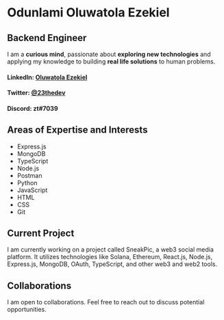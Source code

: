 
<!--
**Olluwatola/Olluwatola** is a ✨ _special_ ✨ repository because its `README.md` (this file) appears on your GitHub profile.

Here are some ideas to get you started:

- 🔭 I’m currently working on ...
- 🌱 I’m currently learning ...
- 👯 I’m looking to collaborate on ...
- 🤔 I’m looking for help with ...
- 💬 Ask me about ...
- 📫 How to reach me: ...
- 😄 Pronouns: ...
- ⚡ Fun fact: ...
-->

<h1>Odunlami Oluwatola Ezekiel </h1>

<h2>Backend Engineer </h2>

I am a <b>curious mind</b></span>, passionate about <b>exploring new technologies</b> and applying my knowledge to building <b>real life solutions</b> to human problems.

<h4>LinkedIn: <a href=https://www.linkedin.com/in/oluwatola-ezekiel-549318236/>Oluwatola Ezekiel </a></h4> <h4>Twitter: <a href=twitter.com/23thedev>@23thedev</a></h4>  <h4>Discord: zt#7039</h4>

<h2>Areas of Expertise and Interests</h2>
<ul>
<li>Express.js</li>

<li>MongoDB</li>

<li>TypeScript</li>

<li>Node.js</li>

<li>Postman</li>

<li>Python</li>

<li>JavaScript</li>

<li>HTML</li>

<li>CSS</li>

<li>Git</li>
</ul>
<h2>Current Project</h2>

I am currently working on a project called SneakPic, a web3 social media platform. It utilizes technologies like Solana, Ethereum, React.js, Node.js, Express.js, MongoDB, OAuth, TypeScript, and other web3 and web2 tools.

<h2>Collaborations</h2>

I am open to collaborations. Feel free to reach out to discuss potential opportunities.

